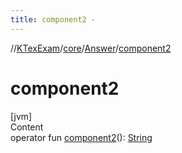 ```yaml
---
title: component2 -
---
```

//[KTexExam](../../index.md)/[core](../index.md)/[Answer](index.md)/[component2](component2.md)



# component2  
[jvm]  
Content  
operator fun [component2](component2.md)(): [String](https://kotlinlang.org/api/latest/jvm/stdlib/kotlin/-string/index.html)  



